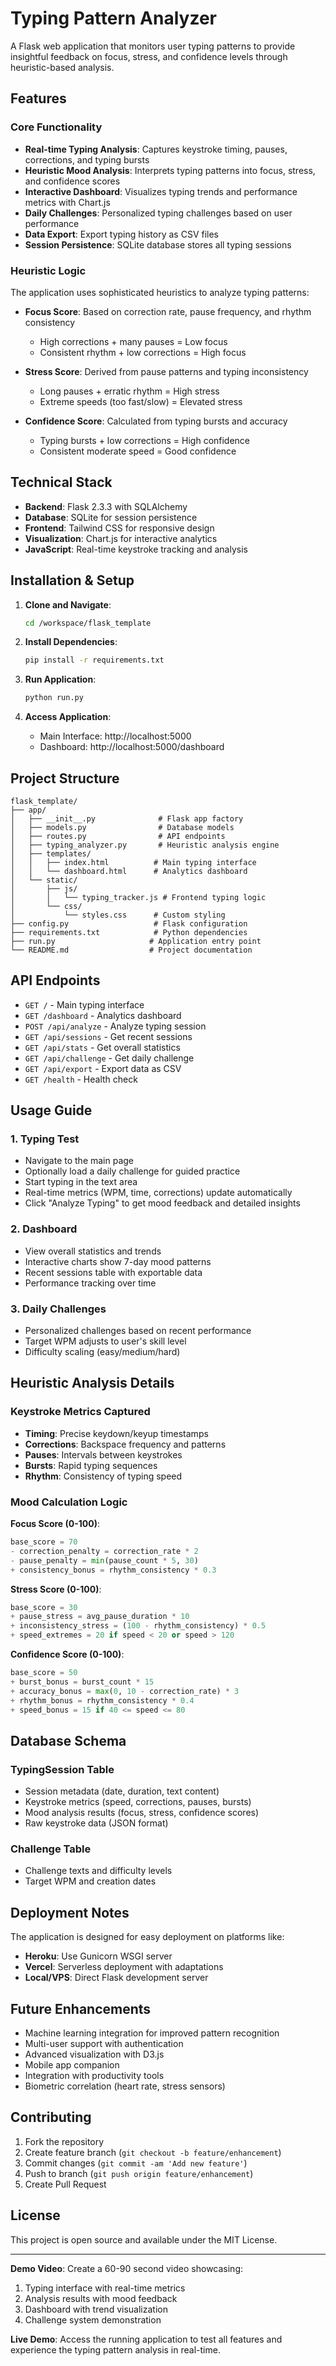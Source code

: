 # Typing Pattern Analyzer

A Flask web application that monitors user typing patterns to provide insightful feedback on focus, stress, and confidence levels through heuristic-based analysis.

## Features

### Core Functionality
- **Real-time Typing Analysis**: Captures keystroke timing, pauses, corrections, and typing bursts
- **Heuristic Mood Analysis**: Interprets typing patterns into focus, stress, and confidence scores
- **Interactive Dashboard**: Visualizes typing trends and performance metrics with Chart.js
- **Daily Challenges**: Personalized typing challenges based on user performance
- **Data Export**: Export typing history as CSV files
- **Session Persistence**: SQLite database stores all typing sessions

### Heuristic Logic
The application uses sophisticated heuristics to analyze typing patterns:

- **Focus Score**: Based on correction rate, pause frequency, and rhythm consistency
  - High corrections + many pauses = Low focus
  - Consistent rhythm + low corrections = High focus

- **Stress Score**: Derived from pause patterns and typing inconsistency
  - Long pauses + erratic rhythm = High stress
  - Extreme speeds (too fast/slow) = Elevated stress

- **Confidence Score**: Calculated from typing bursts and accuracy
  - Typing bursts + low corrections = High confidence
  - Consistent moderate speed = Good confidence

## Technical Stack

- **Backend**: Flask 2.3.3 with SQLAlchemy
- **Database**: SQLite for session persistence
- **Frontend**: Tailwind CSS for responsive design
- **Visualization**: Chart.js for interactive analytics
- **JavaScript**: Real-time keystroke tracking and analysis

## Installation & Setup

1. **Clone and Navigate**:
   ```bash
   cd /workspace/flask_template
   ```

2. **Install Dependencies**:
   ```bash
   pip install -r requirements.txt
   ```

3. **Run Application**:
   ```bash
   python run.py
   ```

4. **Access Application**:
   - Main Interface: http://localhost:5000
   - Dashboard: http://localhost:5000/dashboard

## Project Structure

```
flask_template/
├── app/
│   ├── __init__.py              # Flask app factory
│   ├── models.py                # Database models
│   ├── routes.py                # API endpoints
│   ├── typing_analyzer.py       # Heuristic analysis engine
│   ├── templates/
│   │   ├── index.html          # Main typing interface
│   │   └── dashboard.html      # Analytics dashboard
│   └── static/
│       ├── js/
│       │   └── typing_tracker.js # Frontend typing logic
│       └── css/
│           └── styles.css      # Custom styling
├── config.py                   # Flask configuration
├── requirements.txt            # Python dependencies
├── run.py                     # Application entry point
└── README.md                  # Project documentation
```

## API Endpoints

- `GET /` - Main typing interface
- `GET /dashboard` - Analytics dashboard
- `POST /api/analyze` - Analyze typing session
- `GET /api/sessions` - Get recent sessions
- `GET /api/stats` - Get overall statistics
- `GET /api/challenge` - Get daily challenge
- `GET /api/export` - Export data as CSV
- `GET /health` - Health check

## Usage Guide

### 1. Typing Test
- Navigate to the main page
- Optionally load a daily challenge for guided practice
- Start typing in the text area
- Real-time metrics (WPM, time, corrections) update automatically
- Click "Analyze Typing" to get mood feedback and detailed insights

### 2. Dashboard
- View overall statistics and trends
- Interactive charts show 7-day mood patterns
- Recent sessions table with exportable data
- Performance tracking over time

### 3. Daily Challenges
- Personalized challenges based on recent performance
- Target WPM adjusts to user's skill level
- Difficulty scaling (easy/medium/hard)

## Heuristic Analysis Details

### Keystroke Metrics Captured
- **Timing**: Precise keydown/keyup timestamps
- **Corrections**: Backspace frequency and patterns
- **Pauses**: Intervals between keystrokes
- **Bursts**: Rapid typing sequences
- **Rhythm**: Consistency of typing speed

### Mood Calculation Logic

**Focus Score (0-100)**:
```python
base_score = 70
- correction_penalty = correction_rate * 2
- pause_penalty = min(pause_count * 5, 30)
+ consistency_bonus = rhythm_consistency * 0.3
```

**Stress Score (0-100)**:
```python
base_score = 30
+ pause_stress = avg_pause_duration * 10
+ inconsistency_stress = (100 - rhythm_consistency) * 0.5
+ speed_extremes = 20 if speed < 20 or speed > 120
```

**Confidence Score (0-100)**:
```python
base_score = 50
+ burst_bonus = burst_count * 15
+ accuracy_bonus = max(0, 10 - correction_rate) * 3
+ rhythm_bonus = rhythm_consistency * 0.4
+ speed_bonus = 15 if 40 <= speed <= 80
```

## Database Schema

### TypingSession Table
- Session metadata (date, duration, text content)
- Keystroke metrics (speed, corrections, pauses, bursts)
- Mood analysis results (focus, stress, confidence scores)
- Raw keystroke data (JSON format)

### Challenge Table
- Challenge texts and difficulty levels
- Target WPM and creation dates

## Deployment Notes

The application is designed for easy deployment on platforms like:
- **Heroku**: Use Gunicorn WSGI server
- **Vercel**: Serverless deployment with adaptations
- **Local/VPS**: Direct Flask development server

## Future Enhancements

- Machine learning integration for improved pattern recognition
- Multi-user support with authentication
- Advanced visualization with D3.js
- Mobile app companion
- Integration with productivity tools
- Biometric correlation (heart rate, stress sensors)

## Contributing

1. Fork the repository
2. Create feature branch (`git checkout -b feature/enhancement`)
3. Commit changes (`git commit -am 'Add new feature'`)
4. Push to branch (`git push origin feature/enhancement`)
5. Create Pull Request

## License

This project is open source and available under the MIT License.

---

**Demo Video**: Create a 60-90 second video showcasing:
1. Typing interface with real-time metrics
2. Analysis results with mood feedback
3. Dashboard with trend visualization
4. Challenge system demonstration

**Live Demo**: Access the running application to test all features and experience the typing pattern analysis in real-time.